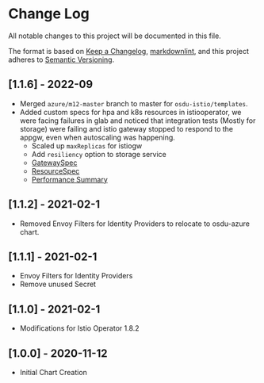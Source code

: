 # Change Log

All notable changes to this project will be documented in this file.

The format is based on [Keep a Changelog](https://keepachangelog.com/en/1.0.0/),
[markdownlint](https://dlaa.me/markdownlint/),
and this project adheres to [Semantic Versioning](https://semver.org/spec/v2.0.0.html).

## [1.1.6] - 2022-09

- Merged `azure/m12-master` branch to master for `osdu-istio/templates`.
- Added custom specs for hpa and k8s resources in istiooperator, we were facing failures in glab and noticed that integration tests (Mostly for storage) were failing and istio gateway stopped to respond to the appgw, even when autoscaling was happening.
  - Scaled up `maxReplicas` for istiogw
  - Add `resiliency` option to storage service
  - [GatewaySpec](https://istio.io/latest/docs/reference/config/istio.operator.v1alpha1/#GatewaySpec)
  - [ResourceSpec](https://istio.io/latest/docs/reference/config/istio.operator.v1alpha1/#KubernetesResourcesSpec)
  - [Performance Summary](https://istio.io/latest/docs/ops/deployment/performance-and-scalability/#performance-summary-for-istio-hahahugoshortcode-s0-hbhb)

## [1.1.2] - 2021-02-1

- Removed Envoy Filters for Identity Providers to relocate to osdu-azure chart.

## [1.1.1] - 2021-02-1

- Envoy Filters for Identity Providers
- Remove unused Secret

## [1.1.0] - 2021-02-1

- Modifications for Istio Operator 1.8.2


## [1.0.0] - 2020-11-12

- Initial Chart Creation
